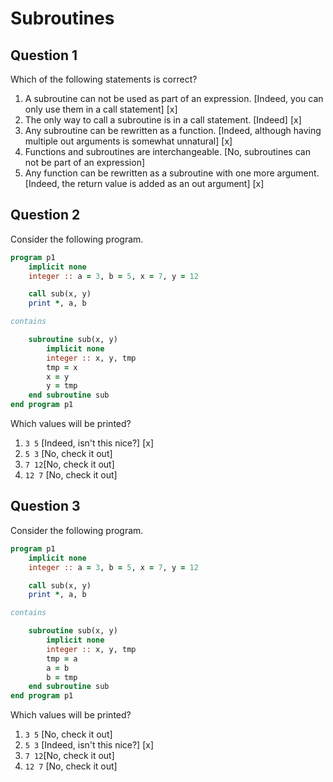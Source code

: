 # Subroutines

## Question 1

Which of the following statements is correct?
1. A subroutine can not be used as part of an expression. [Indeed, you can only use them in a call statement] [x]
1. The only way to call a subroutine is in a call statement. [Indeed] [x]
1. Any subroutine can be rewritten as a function. [Indeed, although having multiple out arguments is somewhat unnatural] [x]
1. Functions and subroutines are interchangeable. [No, subroutines can not be part of an expression]
1. Any function can be rewritten as a subroutine with one more argument. [Indeed, the return value is added as an out argument] [x]



## Question 2

Consider the following program.

~~~~fortran
program p1
    implicit none
    integer :: a = 3, b = 5, x = 7, y = 12

    call sub(x, y)
    print *, a, b

contains

    subroutine sub(x, y)
        implicit none
        integer :: x, y, tmp
        tmp = x
        x = y
        y = tmp
    end subroutine sub
end program p1
~~~~

Which values will be printed?
1. `3 5` [Indeed, isn't this nice?] [x]
1. `5 3` [No, check it out]
1. `7 12`[No, check it out]
1. `12 7` [No, check it out]


## Question 3

Consider the following program.

~~~~fortran
program p1
    implicit none
    integer :: a = 3, b = 5, x = 7, y = 12

    call sub(x, y)
    print *, a, b

contains

    subroutine sub(x, y)
        implicit none
        integer :: x, y, tmp
        tmp = a
        a = b
        b = tmp
    end subroutine sub
end program p1
~~~~

Which values will be printed?
1. `3 5` [No, check it out]
1. `5 3` [Indeed, isn't this nice?] [x]
1. `7 12`[No, check it out]
1. `12 7` [No, check it out]


